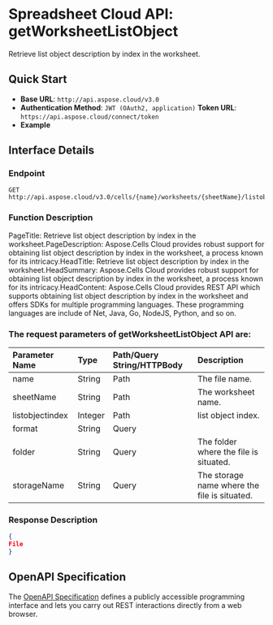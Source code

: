 # **Spreadsheet Cloud API: getWorksheetListObject**

Retrieve list object description by index in the worksheet. 


## **Quick Start**

- **Base URL**: `http://api.aspose.cloud/v3.0`
- **Authentication Method**: `JWT (OAuth2, application)`  **Token URL**: `https://api.aspose.cloud/connect/token`
- **Example** 

## **Interface Details**

### **Endpoint** 

```
GET http://api.aspose.cloud/v3.0/cells/{name}/worksheets/{sheetName}/listobjects/{listobjectindex}
```
### **Function Description**
PageTitle: Retrieve list object description by index in the worksheet.PageDescription: Aspose.Cells Cloud provides robust support for obtaining list object description by index in the worksheet, a process known for its intricacy.HeadTitle: Retrieve list object description by index in the worksheet.HeadSummary: Aspose.Cells Cloud provides robust support for obtaining list object description by index in the worksheet, a process known for its intricacy.HeadContent: Aspose.Cells Cloud provides REST API which supports obtaining list object description by index in the worksheet and offers SDKs for multiple programming languages. These programming languages are include of Net, Java, Go, NodeJS, Python, and so on.

### The request parameters of **getWorksheetListObject** API are: 

| Parameter Name | Type | Path/Query String/HTTPBody | Description | 
| :- | :- | :- |:- | 
|name|String|Path|The file name.|
|sheetName|String|Path|The worksheet name.|
|listobjectindex|Integer|Path|list object index.|
|format|String|Query||
|folder|String|Query|The folder where the file is situated.|
|storageName|String|Query|The storage name where the file is situated.|

### **Response Description**
```json
{
File
}
```


## OpenAPI Specification

The [OpenAPI Specification](https://reference.aspose.cloud/cells/#/ListObjectsController/GetWorksheetListObject) defines a publicly accessible programming interface and lets you carry out REST interactions directly from a web browser.
